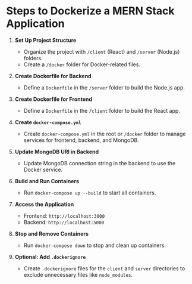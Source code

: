 # Steps to Dockerize a MERN Stack Application

1. **Set Up Project Structure**
   - Organize the project with `/client` (React) and `/server` (Node.js) folders.
   - Create a `/docker` folder for Docker-related files.

2. **Create Dockerfile for Backend**
   - Define a `Dockerfile` in the `/server` folder to build the Node.js app.

3. **Create Dockerfile for Frontend**
   - Define a `Dockerfile` in the `/client` folder to build the React app.

4. **Create `docker-compose.yml`**
   - Create `docker-compose.yml` in the root or `/docker` folder to manage services for frontend, backend, and MongoDB.

5. **Update MongoDB URI in Backend**
   - Update MongoDB connection string in the backend to use the Docker service.

6. **Build and Run Containers**
   - Run `docker-compose up --build` to start all containers.

7. **Access the Application**
   - Frontend: `http://localhost:3000`
   - Backend: `http://localhost:5000`

8. **Stop and Remove Containers**
   - Run `docker-compose down` to stop and clean up containers.

9. **Optional: Add `.dockerignore`**
   - Create `.dockerignore` files for the `client` and `server` directories to exclude unnecessary files like `node_modules`.